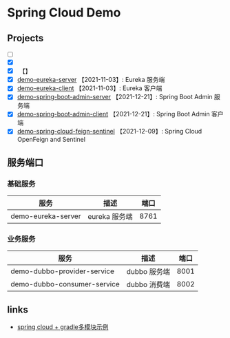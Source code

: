 # Spring Cloud Demo

## Projects

- [ ] []()
- [x] []()
- [x] []() 【】
- [x] [demo-eureka-server](demo-eureka-server) 【2021-11-03】: Eureka 服务端
- [x] [demo-eureka-client](demo-eureka-client) 【2021-11-03】: Eureka 客户端
- [x] [demo-spring-boot-admin-server](demo-spring-boot-admin-server) 【2021-12-21】: Spring Boot Admin 服务端
- [x] [demo-spring-boot-admin-client](demo-spring-boot-admin-client) 【2021-12-21】: Spring Boot Admin 客户端
- [x] [demo-spring-cloud-feign-sentinel](demo-spring-cloud-feign-sentinel) 【2021-12-09】: Spring Cloud OpenFeign and Sentinel

## 服务端口

### 基础服务

| 服务                          | 描述        | 端口 |
|-----------------------------|-----------|--|
| demo-eureka-server | eureka 服务端 | 8761 |

### 业务服务

| 服务                          | 描述        | 端口 |
|-----------------------------|-----------|--|
| demo-dubbo-provider-service | dubbo 服务端 | 8001 |
| demo-dubbo-consumer-service | dubbo 消费端 | 8002 |

## links

- [spring cloud + gradle多模块示例](https://github.com/jkazama/sample-boot-micro)